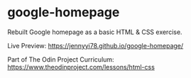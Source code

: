 # google-homepage
Rebuilt Google homepage as a basic HTML & CSS exercise. 

Live Preview: https://jennyyi78.github.io/google-homepage/

Part of The Odin Project Curriculum: https://www.theodinproject.com/lessons/html-css
